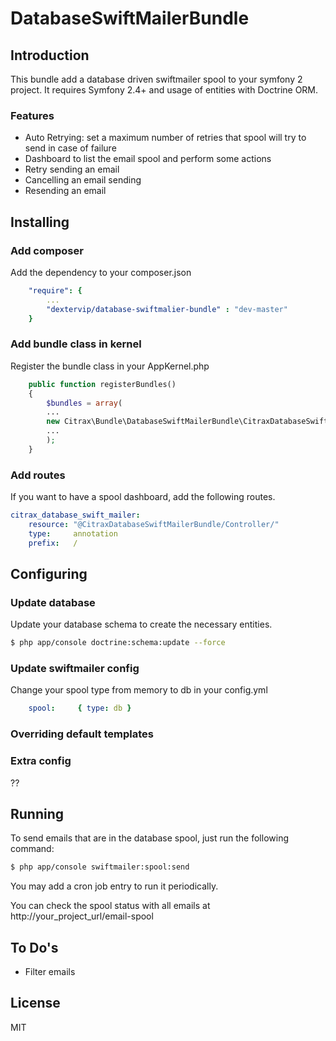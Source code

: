 # DatabaseSwiftMailerBundle
## Introduction

This bundle add a database driven swiftmailer spool to your symfony 2 project. It requires Symfony 2.4+ and usage of entities with Doctrine ORM.

### Features

- Auto Retrying: set a maximum number of retries that spool will try to send in case of failure
- Dashboard to list the email spool and perform some actions
- Retry sending an email
- Cancelling an email sending 
- Resending an email

## Installing

### Add composer

Add the dependency to your composer.json

```yml
    "require": {
        ...
	    "dextervip/database-swiftmalier-bundle" : "dev-master"
	}
```

### Add bundle class in kernel

Register the bundle class in your AppKernel.php
```php
    public function registerBundles()
    {
        $bundles = array(
        ...
        new Citrax\Bundle\DatabaseSwiftMailerBundle\CitraxDatabaseSwiftMailerBundle(),
        ...
        );
    }
```

### Add routes

If you want to have a spool dashboard, add the following routes.

```yml
citrax_database_swift_mailer:
    resource: "@CitraxDatabaseSwiftMailerBundle/Controller/"
    type:     annotation
    prefix:   /
```

## Configuring

### Update database

Update your database schema to create the necessary entities.

```sh
$ php app/console doctrine:schema:update --force
```

### Update swiftmailer config

Change your spool type from memory to db in your config.yml

```yml
    spool:     { type: db }
```

### Overriding default templates 

### Extra config

??


## Running

To send emails that are in the database spool, just run the following command: 

```sh
$ php app/console swiftmailer:spool:send
```

You may add a cron job entry to run it periodically.

You can check the spool status with all emails at http://your_project_url/email-spool


## To Do's

- Filter emails


## License
MIT

